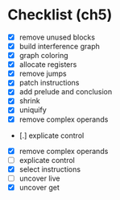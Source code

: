 # Checklist (ch5)

- [x] remove unused blocks
- [x] build interference graph
- [x] graph coloring
- [x] allocate registers
- [x] remove jumps
- [x] patch instructions
- [x] add prelude and conclusion
- [x] shrink
- [x] uniquify
- [x] remove complex operands
- [.] explicate control
- [x] remove complex operands
- [ ] explicate control
- [x] select instructions
- [ ] uncover live
- [x] uncover get
